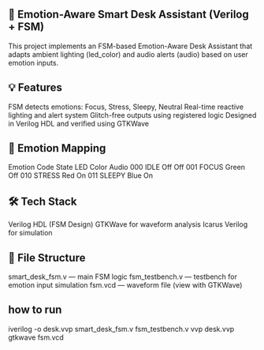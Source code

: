 ## 🎯 Emotion-Aware Smart Desk Assistant (Verilog + FSM)
This project implements an FSM-based Emotion-Aware Desk Assistant that adapts ambient lighting (led_color) and audio alerts (audio) based on user emotion inputs.

## 💡 Features
FSM detects emotions: Focus, Stress, Sleepy, Neutral
Real-time reactive lighting and alert system
Glitch-free outputs using registered logic
Designed in Verilog HDL and verified using GTKWave

## 🧠 Emotion Mapping
Emotion Code	State	LED Color	Audio
000	IDLE	Off	Off
001	FOCUS	Green	Off
010	STRESS	Red	On
011	SLEEPY	Blue	On

## 🛠 Tech Stack
Verilog HDL (FSM Design)
GTKWave for waveform analysis
Icarus Verilog for simulation

## 📁 File Structure
smart_desk_fsm.v — main FSM logic
fsm_testbench.v — testbench for emotion input simulation
fsm.vcd — waveform file (view with GTKWave)

## how to run
iverilog -o desk.vvp smart_desk_fsm.v fsm_testbench.v
vvp desk.vvp
gtkwave fsm.vcd
